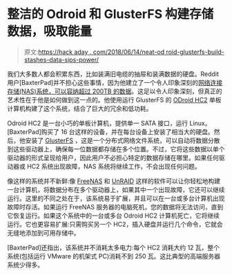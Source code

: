 # 整洁的 Odroid 和 GlusterFS 构建存储数据，吸取能量

> 原文:[https://hack aday . com/2018/06/14/neat-od roid-glusterfs-build-stashes-data-sips-power/](https://hackaday.com/2018/06/14/neat-odroid-glusterfs-build-stashes-data-sips-power/)

我们大多数人都会积累东西，比如装满旧电缆的抽屉和装满数据的硬盘。Reddit 用户[BaxterPad]并不担心这些事情，因为他建立了一个令人印象深刻的[网络连接存储(NAS)系统，可以容纳超过 200TB 的数据](https://www.reddit.com/r/DataHoarder/comments/8ocjxz/200tb_glusterfs_odroid_hc2_build/)。这足以令人印象深刻，但真正的艺术性在于他是如何做到这一点的。他使用运行 GlusterFS 的 [ODroid HC2](https://odroidinc.com/collections/odroid-single-board-computers/products/odroid-hc2-home-cloud-two?variant=3423240355866) 单板计算机构建了这个系统，结合了巨大的冗余和低功耗。

Odroid HC2 是一台小巧的单板计算机，提供单一 SATA 接口，运行 Linux。[BaxterPad]购买了 16 台这样的设备，并在每台设备上安装了相当大的硬盘。然后，他安装了 [GlusterFS](https://www.gluster.org/) ，这是一个分布式网络文件系统，可以自动将数据分散到这些驱动器上，确保每一位数据都存储在多个位置。不过，它将这些数据以单个驱动器的形式呈现给用户，因此用户不必担心特定的数据存储在哪里。如果任何驱动器或 HC2 系统出现故障，NAS 系统将继续工作，不会出现任何问题。

像这样的系统并不新鲜:像 [FreeNAS](http://www.freenas.org/) 和 [UnRAID](https://lime-technology.com/) 这样的软件可以让你轻松地构建一台计算机，将数据分布在多个驱动器上，如果其中一个出现故障，它还可以继续运行。这里的不同之处在于，该系统易于扩展，并且可以在一台或多台计算机出现故障时存活。如果运行 FreeNAS 服务器的电脑死机，您的数据将无法访问，直到它恢复运行。如果这个系统中的一台或多台 Odroid HC2 计算机死亡，它将继续运行。它也更容易扩展:只需购买另一个 HC2，插入硬盘并运行几个命令，它就会无缝地添加到可用存储中。

[BaxterPad]还指出，该系统并不消耗太多电力:每个 HC2 消耗大约 12 瓦，整个系统(包括运行 VMware 的机架式 PC)消耗不到 250 瓦。这比典型的高端服务器系统少得多。